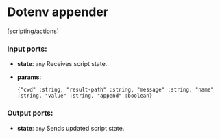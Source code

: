 # Dotenv appender

[scripting/actions]

### Input ports:

* __state__: `any`
    Receives script state.



* __params__: 
    ```
    {"cwd" :string, "result-path" :string, "message" :string, "name" :string, "value" :string, "append" :boolean}
    ```



### Output ports:

* __state__: `any`
    Sends updated script state.



